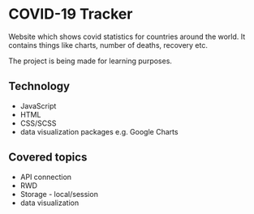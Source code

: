 # COVID-19 Tracker

<p>Website which shows covid statistics for countries around the world. It contains things like charts, number of deaths, recovery etc.</p>
<p>The project is being made for learning purposes.</p>

## Technology

<ul>
<li>JavaScript</li>
<li>HTML</li>
<li>CSS/SCSS</li>
<li>data visualization packages e.g. Google Charts</li>
</ul>

## Covered topics
<ul>
<li>API connection</li>
<li>RWD</li>
<li>Storage - local/session</li>
<li>data visualization</li>
</ul>

